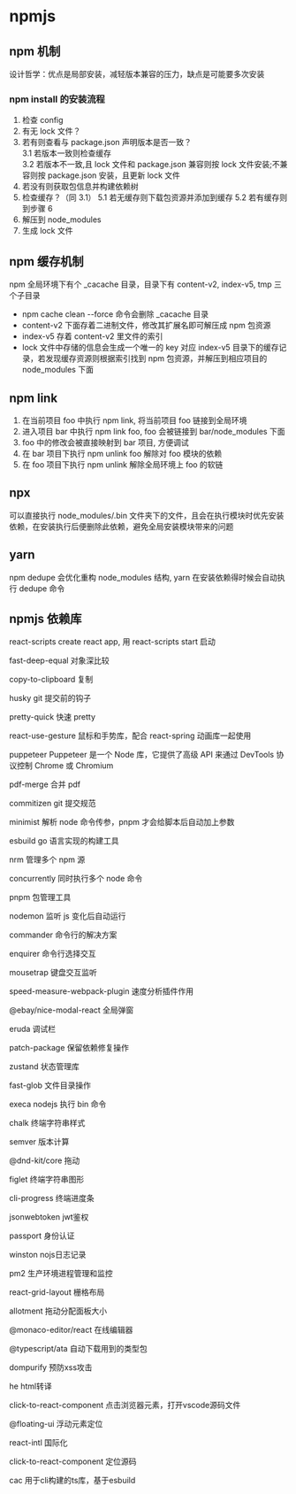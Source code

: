 # npmjs

## npm 机制

设计哲学：优点是局部安装，减轻版本兼容的压力，缺点是可能要多次安装

### npm install 的安装流程

1. 检查 config
2. 有无 lock 文件？
3. 若有则查看与 package.json 声明版本是否一致？  
   3.1 若版本一致则检查缓存  
   3.2 若版本不一致,且 lock 文件和 package.json 兼容则按 lock 文件安装;不兼容则按 package.json 安装，且更新 lock 文件
4. 若没有则获取包信息并构建依赖树
5. 检查缓存？（同 3.1）
   5.1 若无缓存则下载包资源并添加到缓存
   5.2 若有缓存则到步骤 6
6. 解压到 node_modules
7. 生成 lock 文件

## npm 缓存机制

npm 全局环境下有个 \_cacache 目录，目录下有 content-v2, index-v5, tmp 三个子目录

- npm cache clean --force 命令会删除 \_cacache 目录
- content-v2 下面存着二进制文件，修改其扩展名即可解压成 npm 包资源
- index-v5 存着 content-v2 里文件的索引
- lock 文件中存储的信息会生成一个唯一的 key 对应 index-v5 目录下的缓存记录，若发现缓存资源则根据索引找到 npm 包资源，并解压到相应项目的 node_modules 下面

## npm link

1. 在当前项目 foo 中执行 npm link, 将当前项目 foo 链接到全局环境
2. 进入项目 bar 中执行 npm link foo, foo 会被链接到 bar/node_modules 下面
3. foo 中的修改会被直接映射到 bar 项目, 方便调试
4. 在 bar 项目下执行 npm unlink foo 解除对 foo 模块的依赖
5. 在 foo 项目下执行 npm unlink 解除全局环境上 foo 的软链

## npx

可以直接执行 node_modules/.bin 文件夹下的文件，且会在执行模块时优先安装依赖，在安装执行后便删除此依赖，避免全局安装模块带来的问题

## yarn

npm dedupe 会优化重构 node_modules 结构, yarn 在安装依赖得时候会自动执行 dedupe 命令

## npmjs 依赖库

react-scripts create react app, 用 react-scripts start 启动

fast-deep-equal 对象深比较

copy-to-clipboard 复制

husky git 提交前的钩子

pretty-quick 快速 pretty

react-use-gesture 鼠标和手势库，配合 react-spring 动画库一起使用

puppeteer Puppeteer 是一个 Node 库，它提供了高级 API 来通过 DevTools 协议控制 Chrome 或 Chromium

pdf-merge 合并 pdf

commitizen git 提交规范

minimist 解析 node 命令传参，pnpm 才会给脚本后自动加上参数

esbuild go 语言实现的构建工具

nrm 管理多个 npm 源

concurrently 同时执行多个 node 命令

pnpm 包管理工具

nodemon 监听 js 变化后自动运行

commander 命令行的解决方案

enquirer 命令行选择交互

mousetrap 键盘交互监听

speed-measure-webpack-plugin 速度分析插件作用

@ebay/nice-modal-react 全局弹窗

eruda 调试栏

patch-package 保留依赖修复操作

zustand 状态管理库

fast-glob 文件目录操作

execa nodejs 执行 bin 命令

chalk 终端字符串样式

semver 版本计算

@dnd-kit/core  拖动

figlet 终端字符串图形

cli-progress  终端进度条

jsonwebtoken  jwt鉴权

passport      身份认证

winston       nojs日志记录

pm2           生产环境进程管理和监控

react-grid-layout  栅格布局

allotment     拖动分配面板大小

@monaco-editor/react 在线编辑器

@typescript/ata   自动下载用到的类型包

dompurify     预防xss攻击

he            html转译

click-to-react-component  点击浏览器元素，打开vscode源码文件

@floating-ui  浮动元素定位

react-intl    国际化

click-to-react-component  定位源码

cac   用于cli构建的ts库，基于esbuild
